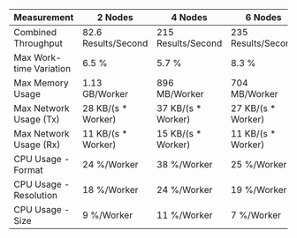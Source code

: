 | Measurement             | 2 Nodes             | 4 Nodes             | 6 Nodes             |
| ----------------------- | ------------------- | ------------------- | ------------------- |
| Combined Throughput     | 82.6 Results/Second | 215 Results/Second  | 235 Results/Second  |
| Max Work-time Variation | 6.5 %               | 5.7 %               | 8.3 %               |
| Max Memory Usage        | 1.13 GB/Worker      | 896 MB/Worker       | 704 MB/Worker       |
| Max Network Usage (Tx)  | 28 KB/(s \* Worker) | 37 KB/(s \* Worker) | 27 KB/(s \* Worker) |
| Max Network Usage (Rx)  | 11 KB/(s \* Worker) | 15 KB/(s \* Worker) | 11 KB/(s \* Worker) |
| CPU Usage - Format      | 24 %/Worker         | 38 %/Worker         | 25 %/Worker         |
| CPU Usage - Resolution  | 18 %/Worker         | 24 %/Worker         | 19 %/Worker         |
| CPU Usage - Size        | 9 %/Worker          | 11 %/Worker         | 7 %/Worker          |
